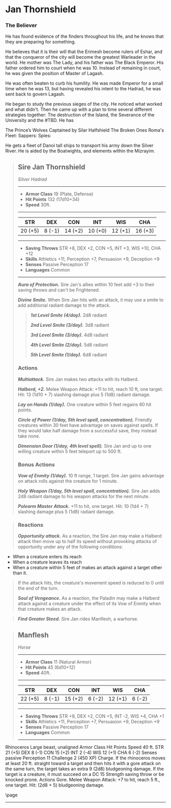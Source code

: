 # Jan Thornshield

### The Believer

He has found evidence of the finders throughout his life, and he knows that they are preparing for something. 

He believes that it is their will that the Erimesh become rulers of Eshar, and that the conqueror of the city will become the greatest Warleader in the world. He mother was The Lady, and his father was The Black Emperor. His father ordered him to court when he was 10. Instead of remaining in court, he was given the position of Master of Lagash.

He was often beaten to curb his humility. He was made Emperor for a small time when he was 13, but having revealed his intent to the Hadrad, he was sent back to govern Lagash. 

He began to study the previous sieges of the city. He noticed what worked and what didn't. Then he came up with a plan to time several different strategies together: The destruction of the Island, the Severance of the University and the #TBD. He has 

The Prince’s Wolves Captained by Silar Halfshield
The Broken Ones Roma's 
Fleet: 
Sappers:
Spies: 

He gets a fleet of Danoi tall ships to transport his army down the Silver River. He is aided by the Boatwights, and elements within the Mizrayim. 

> ## Sire Jan Thornshield
>*Silver Hadrad*
> ___
> - **Armor Class** 19 (Plate, Defense)
> - **Hit Points** 132 (17d10+34)
> - **Speed** 30ft.
>___
>|STR|DEX|CON|INT|WIS|CHA|
>|:---:|:---:|:---:|:---:|:---:|:---:|
>|20 (+5)|8 (-1)|14 (+2)|10 (+0)|12 (+1)|16 (+3)|
>___
> - **Saving Throws** STR +8, DEX +2, CON +5, INT +3, WIS +10, CHA +12
> - **Skills** Athletics +11, Perception +7, Persuasion +9, Deception +9
> - **Senses** Passive Perception 17
> - **Languages** Common
> ___
>***Aura of Protection.*** Sire Jan's allies within 10 feet add +3 to their saving throws and can't be Frightened.
>
>***Divine Smite.*** When Sire Jan hits with an attack, it may use a smite to add additional radiant damage to the attack.
>> ***1st Level Smite (4/day).*** 2d8 radiant
>>
>> ***2nd Level Smite (3/day).*** 3d8 radiant
>>
>> ***3rd Level Smite (3/day).*** 4d8 radiant
>>
>> ***4th Level Smite (2/day).*** 5d8 radiant
>>
>> ***5th Level Smite (1/day).*** 6d8 radiant
>
> ### Actions
> ***Multiattack.*** Sire Jan makes two attacks with its Halberd.
>
> ***Halberd, +2.*** Melee Weapon Attack: +11 to hit, reach 10 ft, one target. Hit: 13 (1d10 + 7) slashing damage plus 5 (1d8) radiant damage.
>
>
> ***Lay on Hands (1/day).*** One creature within 5 feet regains 60 hit points.
>
> ***Circle of Power (1/day, 5th level spell, concentration).*** Friendly creatures within 30 feet have advantage on saves against spells. If they would take half damage from a successful save, they instead take none.
>
> ***Dimension Door (1/day, 4th level spell).*** Sire Jan and up to one willing creature within 5 feet teleport up to 500 ft.
>
> ### Bonus Actions
> ***Vow of Enmity (1/day).*** 10 ft range, 1 target. Sire Jan gains advantage on attack rolls against the creature for 1 minute.
>
> ***Holy Weapon (1/day, 5th level spell, concentration).*** Sire Jan adds 2d8 radiant damage to his weapon attacks for the next minute.
>
> ***Polearm Master Attack.*** +11 to hit, one target. Hit: 10 (1d4 + 7) slashing damage plus 5 (1d8) radiant damage.

> ### Reactions
> ***Opportunity attack.*** As a reaction, the Sire Jan may make a Halberd attack then move up to half its speed without provoking attacks of opportunity under any of the following conditions:
* When a creature enters its reach
* When a creature leaves its reach
* When a creature within 5 feet of makes an attack against a target other than it.  
>
> If the attack hits, the creature's movement speed is reduced to 0 until the end of the turn.
>
> ***Soul of Vengeance.*** As a reaction, the Paladin may make a Halberd attack against a creature under the effect of its Vow of Enmity when that creature makes an attack.

> ***Find Greater Steed.*** Sire Jan rides Manflesh, a warhorse.


> ## Manflesh
>*Horse*
> ___
> - **Armor Class** 11 (Natural Armor)
> - **Hit Points** 45 (6d10+12)
> - **Speed** 40ft.
>___
>|STR|DEX|CON|INT|WIS|CHA|
>|:---:|:---:|:---:|:---:|:---:|:---:|
>|22 (+5)|8 (-1)|15 (+2)|6 (-2)|12 (+1)|6 (-2)|
>___
> - **Saving Throws** STR +8, DEX +2, CON +5, INT -2, WIS +4, CHA +1
> - **Skills** Athletics +11, Perception +7, Persuasion +9, Deception +9
> - **Senses** Passive Perception 17
> - **Languages** Common
> ___
Rhinoceros
Large beast, unaligned
Armor Class 
Hit Points 
Speed 40 ft.
STR
21 (+5) DEX
8 (-1) CON
15 (+2) INT
2 (-4) WIS
12 (+1) CHA
6 (-2)
Senses passive Perception 11
Challenge 2 (450 XP)
Charge. If the rhinoceros moves at least 20 ft. straight toward a target and then hits it with a gore attack on the same turn, the target takes an extra 9 (2d8) bludgeoning damage. If the target is a creature, it must succeed on a DC 15 Strength saving throw or be knocked prone.
Actions
Gore. Melee Weapon Attack: +7 to hit, reach 5 ft., one target. Hit: (2d8 + 5) bludgeoning damage.

\page
___
